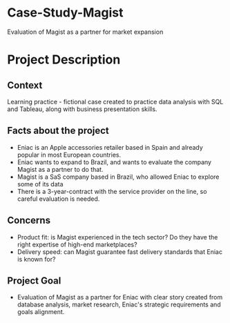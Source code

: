 # Case-Study-Magist
Evaluation of Magist as a partner for market expansion
# Project Description 
## Context
Learning practice - fictional case created to practice data analysis with SQL and Tableau, along with business presentation skills.
## Facts about the project
- Eniac is an Apple accessories retailer based in Spain and already popular in most European countries. 
- Eniac wants to expand to Brazil, and wants to evaluate the company Magist as a partner to do that.
- Magist is a SaS company based in Brazil, who allowed Eniac to explore some of its data
- There is a 3-year-contract with the service provider on the line, so careful evaluation is needed.
  
## Concerns
- Product fit: is Magist experienced in the tech sector? Do they have the right expertise of high-end marketplaces?
- Delivery speed: can Magist guarantee fast delivery standards that Eniac is known for? 

## Project Goal
- Evaluation of Magist as a partner for Eniac with clear story created from database analysis, market research, Eniac's strategic requirements and goals alignment. 
